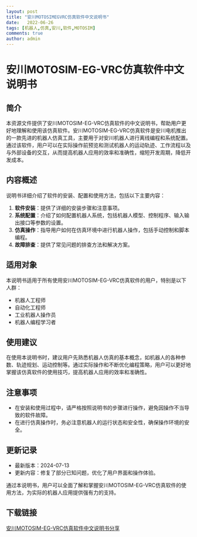 ```yaml
---
layout: post
title: "安川MOTOSIMEGVRC仿真软件中文说明书"
date:   2022-06-26
tags: [机器人,仿真,安川,软件,MOTOSIM]
comments: true
author: admin
---
```

# 安川MOTOSIM-EG-VRC仿真软件中文说明书

## 简介
本资源文件提供了安川MOTOSIM-EG-VRC仿真软件的中文说明书，帮助用户更好地理解和使用该仿真软件。安川MOTOSIM-EG-VRC仿真软件是安川电机推出的一款先进的机器人仿真工具，主要用于对安川机器人进行离线编程和系统配置。通过该软件，用户可以在实际操作前预览和测试机器人的运动轨迹、工作流程以及与外部设备的交互，从而提高机器人应用的效率和准确性，缩短开发周期，降低开发成本。

## 内容概述
说明书详细介绍了软件的安装、配置和使用方法，包括以下主要内容：
1. **软件安装**：提供了详细的安装步骤和注意事项。
2. **系统配置**：介绍了如何配置机器人系统，包括机器人模型、控制程序、输入输出接口等参数的设置。
3. **仿真操作**：指导用户如何在仿真环境中进行机器人操作，包括手动控制和脚本编程。
4. **故障排查**：提供了常见问题的排查方法和解决方案。

## 适用对象
本说明书适用于所有使用安川MOTOSIM-EG-VRC仿真软件的用户，特别是以下人群：
- 机器人工程师
- 自动化工程师
- 工业机器人操作员
- 机器人编程学习者

## 使用建议
在使用本说明书时，建议用户先熟悉机器人仿真的基本概念，如机器人的各种参数、轨迹规划、运动控制等。通过实际操作和不断优化编程策略，用户可以更好地掌握该仿真软件的使用技巧，提高机器人应用的效率和准确性。

## 注意事项
- 在安装和使用过程中，请严格按照说明书的步骤进行操作，避免因操作不当导致的软件故障。
- 在进行仿真操作时，务必注意机器人的运行状态和安全性，确保操作环境的安全。

## 更新记录
- 最新版本：2024-07-13
- 更新内容：修复了部分已知问题，优化了用户界面和操作体验。

通过本说明书，用户可以全面了解和掌握安川MOTOSIM-EG-VRC仿真软件的使用方法，为实际的机器人应用提供强有力的支持。

## 下载链接

[安川MOTOSIM-EG-VRC仿真软件中文说明书分享](https://pan.quark.cn/s/9a1ef41a0eab)